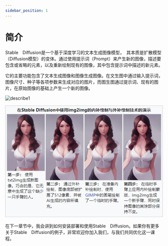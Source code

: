 ```yaml
---
sidebar_position: 1
---
```


# 简介

Stable　Diffusion是一个基于深度学习的文本生成图像模型，　其本质是扩散模型（Diffusion模型）的变体。通过使用提示词（Prompt）来产生新的图像，描述要包含或省略的元素，以及重新绘制现有的图像，其中包含提示词中描述的新元素。

它的主要功能包含了文本生成图像和图像生成图像。在文生图中通过输入提示词，图像尺寸、种子等各项参数来生成对应的图片，而图生图通过提示词、现有的图片，在原始图像的基础上产生一个新的图像。

![describe1](./img/img1.png)

![describe2](./img/img2.png)


在下一章节中，我会讲到如何安装部署和使用Stable　Diffusion。如果你有更多关于Stable　Diffusion的例子，非常欢迎你加入我们，与我们共同优化这一课程。

